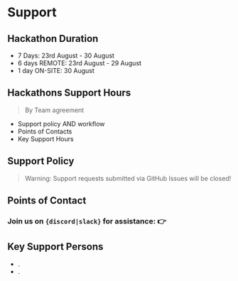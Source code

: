 # Support

## Hackathon Duration

- 7 Days: 23rd August - 30 August
- 6 days REMOTE: 23rd August - 29 August
- 1 day ON-SITE: 30 August

## Hackathons Support Hours

> By Team agreement

- Support policy AND workflow
- Points of Contacts
- Key Support Hours

## Support Policy

> Warning: Support requests submitted via GitHub Issues will be closed!

## Points of Contact

### Join us on `{discord|slack}` for assistance: 👉 

## Key Support Persons

- .
- .